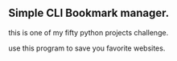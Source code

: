 ## Simple CLI Bookmark manager.
this is one of my fifty python projects challenge.

use this program to save you favorite websites.
